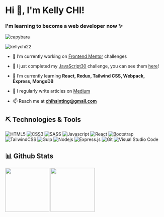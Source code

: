 <h1 align="left">Hi 👋, I'm Kelly CHI!</h1> 
<h3 align="left">I'm learning to become a web developer now ✨</h3>


![capybara](https://media.tenor.com/K3uxrqffdCAAAAAC/capybara-orange.gif)
<p align="left"> <img src="https://komarev.com/ghpvc/?username=kellychi22&label=Profile%20views&color=0e75b6&style=flat" alt="kellychi22" /> </p>

- 🔭 I’m currently working on [Frontend Mentor](https://github.com/KellyCHI22/frontend-mentor-solutions) challenges

- 🌟 I just completed my [JavaScript30](https://github.com/KellyCHI22/JavaScript30) challenge, you can see them [here](https://kellychi22.github.io/JavaScript30/)!

- 🌱 I’m currently learning **React, Redux, Tailwind CSS, Webpack, Express, MongoDB**

- 📝 I regularly write articles on [Medium](https://medium.com/@Kelly_CHI)

- 📫 Reach me at **chihsinting@gmail.com**

## ⛏ Technologies & Tools

![HTML5](https://img.shields.io/badge/html5-%23E34F26.svg?style=for-the-badge&logo=html5&logoColor=white)
![CSS3](https://img.shields.io/badge/css3-%231572B6.svg?style=for-the-badge&logo=css3&logoColor=white)
![SASS](https://img.shields.io/badge/Sass-CC6699?style=for-the-badge&logo=sass&logoColor=white)
![Javascript](https://img.shields.io/badge/JavaScript-F7DF1E?style=for-the-badge&logo=javascript&logoColor=black)
![React](https://img.shields.io/badge/react-%2320232a.svg?style=for-the-badge&logo=react&logoColor=%2361DAFB)
![Bootstrap](https://img.shields.io/badge/Bootstrap-563D7C?style=for-the-badge&logo=bootstrap&logoColor=white)
![TailwindCSS](https://img.shields.io/badge/tailwindcss-%2338B2AC.svg?style=for-the-badge&logo=tailwind-css&logoColor=white)
![Gulp](https://img.shields.io/badge/GULP-%23CF4647.svg?style=for-the-badge&logo=gulp&logoColor=white)
![Nodejs](https://img.shields.io/badge/Node.js-43853D?style=for-the-badge&logo=node.js&logoColor=white)
![Express.js](https://img.shields.io/badge/express.js-%23404d59.svg?style=for-the-badge&logo=express&logoColor=%2361DAFB)
![Git](https://img.shields.io/badge/GIT-E44C30?style=for-the-badge&logo=git&logoColor=white)
![Visual Studio Code](https://img.shields.io/badge/Visual%20Studio%20Code-0078d7.svg?style=for-the-badge&logo=visual-studio-code&logoColor=white)

## 📊 Github Stats

<p>
  <img height="140px" src="https://github-readme-stats.vercel.app/api?username=kellychi22&show_icons=true&theme=tokyonight&hide=contribs,prs" />
  <img height="140px" src="https://github-readme-stats.vercel.app/api/top-langs/?username=kellychi22&layout=compact&theme=tokyonight" />
</p>
